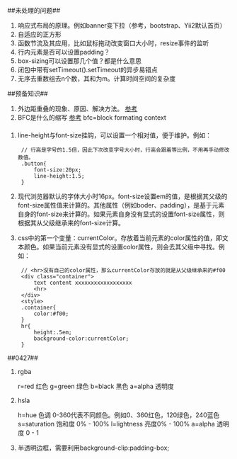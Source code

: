##未处理的问题##

1. 响应式布局的原理。例如banner变下拉（参考，bootstrap、Yii2默认首页）
2. 自适应的正方形
3. 函数节流及其应用，比如鼠标拖动改变窗口大小时，resize事件的监听
4. 行内元素是否可以设置padding？
5. box-sizing可以设置那几个值？都是什么意思
6. 闭包中带有setTimeout().setTimeout的异步易错点
7. 无序去重数组去n个数，其和为m。计算时间空间的复杂度

##预备知识##

1. 外边距重叠的现象、原因、解决方法。 [参考](https://www.zhihu.com/question/19823139)
2. BFC是什么的缩写   [参考](https://www.zhihu.com/question/19823139)
	bfc=block formating context


####

1. line-height与font-size挂钩，可以设置一个相对值，便于维护。例如：
	
		// 行高是字号的1.5倍，因此下次改变字号大小时，行高会跟着等比例，不用再手动修改数值。
		.button{
			font-size:20px;
			line-height:1.5;
		}
2. 现代浏览器默认的字体大小时16px。font-size设置em的值，是根据其父级的font-size属性值来计算的。其他属性（例如boder、padding），是基于元素自身的font-size来计算的。如果元素自身没有显式的设置font-size属性，则根据其从父级继承来的font-size计算。
3. css中的第一个变量：currentColor。存放着当前元素的color属性的值，即文本颜色。如果当前元素没有显式的设置color属性，则会去其父级中寻找。例如：

		// <hr>没有自己的color属性，那么currentColor存放的就是从父级继承来的#f00
		<div class="container">
		    text content xxxxxxxxxxxxxxxxxx
		    <hr>
		</div>
		<style>
		.container{
		    color:#f00;
		}
		hr{
		    height:.5em;
		    background-color:currentColor;
		}



##0427##

1. rgba 
	
	r=red 红色
	g=green 绿色
	b=black 黑色
	a=alpha  透明度
2. hsla

	h=hue 色调 0-360代表不同颜色。例如0、360红色，120绿色，240蓝色
	s=saturation 饱和度 0% - 100%
	l=lightness 亮度0% - 100%
	a=alpha 透明度  0 - 1  

3. 半透明边框，需要利用background-clip:padding-box;